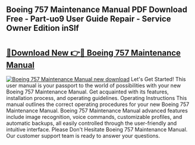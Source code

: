 ## Boeing 757 Maintenance Manual PDF Download Free - Part-uo9 User Guide Repair - Service Owner Edition inSlf

# <h2><a href="http://bc57640.oget.top/?id=Boeing+757+Maintenance+Manual">🔗Download New 👉🔴 Boeing 757 Maintenance Manual</a></h2>

[![Boeing 757 Maintenance Manual new download](https://i.imgur.com/5g1atiW.png)](http://bc57640.oget.top/?id=Boeing+757+Maintenance+Manual)
Let's Get Started! This user manual is your passport to the world of possibilities with your new Boeing 757 Maintenance Manual. Get acquainted with its features, installation process, and operating guidelines. Operating Instructions This manual outlines the correct operating procedures for your new Boeing 757 Maintenance Manual. Boeing 757 Maintenance Manual advanced features include image recognition, voice commands, customizable profiles, and automatic backups, all easily controlled through the user-friendly and intuitive interface. Please Don't Hesitate Boeing 757 Maintenance Manual. Our customer support team is ready to answer your questions.
